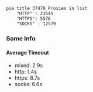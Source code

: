 
```mermaid
pie title 37470 Proxies in list
    "HTTP" : 23545
    "HTTPS": 5576
    "SOCKS" : 12579
```

### Some Info
#### Average Timeout

- mixed: 2.9s
- http: 1.4s
- https: 8.7s
- socks: 6.6s